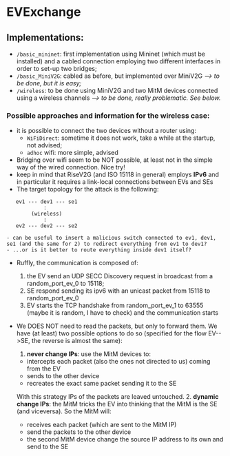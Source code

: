 # EVExchange

## Implementations:

  - `/basic_mininet`: first implementation using Mininet (which must be installed) and a cabled connection employing two different interfaces in order to set-up two bridges;
  - `/basic_MiniV2G`: cabled as before, but implemented over MiniV2G _--> to be done, but it is easy;_
  - `/wireless`: to be done using MiniV2G and two MitM devices connected using a wireless channels _--> to be done, really problematic. See below._

### Possible approaches and information for the wireless case:

  - it is possible to connect the two devices without a router using:
    - `WiFiDirect`: sometime it does not work, take a while at the startup, not advised;
    - `adhoc` wifi: more simple, advised
  - Bridging over wifi seem to be NOT possible, at least not in the simple way of the wired connection. Nice try!
  - keep in mind that RiseV2G (and ISO 15118 in general) employs **IPv6** and in particular it requires a link-local connections between EVs and SEs
  - The target topology for the attack is the following:
  ```
     ev1 --- dev1 --- se1
              :
          (wireless)
              :     
     ev2 --- dev2 --- se2
  ```
  
    - can be useful to insert a malicious switch connected to ev1, dev1, se1 (and the same for 2) to redirect everything from ev1 to dev1?
    - ...or is it better to route everything inside dev1 itself?
  - Ruffly, the communication is composed of:
    1. the EV send an UDP SECC Discovery request in broadcast from a random_port_ev_0 to 15118;
    2. SE respond sending its ipv6 with an unicast packet from 15118 to random_port_ev_0
    3. EV starts the TCP handshake from random_port_ev_1 to 63555 (maybe it is random, I have to check) and the communication starts
  - We DOES NOT need to read the packets, but only to forward them. We have (at least) two possible options to do so (specified for the flow EV-->SE, the reverse is almost the same):
    1. **never change IPs**: use the MitM devices to:
      - intercepts each packet (also the ones not directed to us) coming from the EV
      - sends to the other device
      - recreates the exact same packet sending it to the SE

      With this strategy IPs of the packets are leaved untouched.
    2. **dynamic change IPs**: the MitM tricks the EV into thinking that the MitM is the SE (and viceversa). So the MitM will:
      - receives each packet (which are sent to the MitM IP)
      - send the packets to the other device
      - the second MitM device change the source IP address to its own and send to the SE
